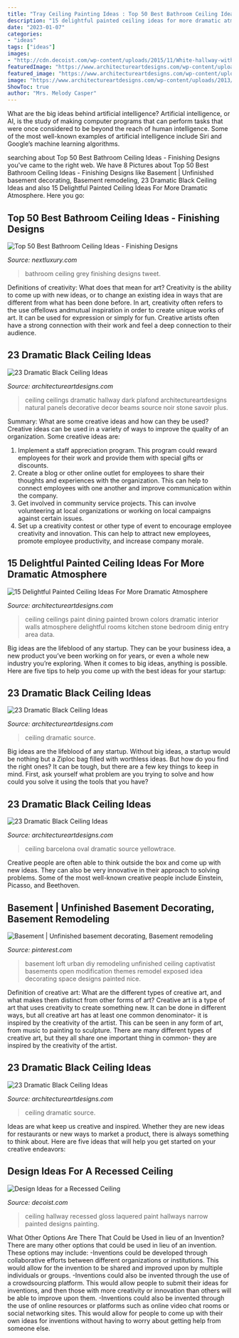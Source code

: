 ```yaml
---
title: "Tray Ceiling Painting Ideas : Top 50 Best Bathroom Ceiling Ideas"
description: "15 delightful painted ceiling ideas for more dramatic atmosphere"
date: "2023-01-07"
categories:
- "ideas"
tags: ["ideas"]
images:
- "http://cdn.decoist.com/wp-content/uploads/2015/11/White-hallway-with-a-recessed-ceiling.jpg"
featuredImage: "https://www.architectureartdesigns.com/wp-content/uploads/2013/11/260.jpg"
featured_image: "https://www.architectureartdesigns.com/wp-content/uploads/2013/11/260.jpg"
image: "https://www.architectureartdesigns.com/wp-content/uploads/2013/11/1017-630x472.jpg"
ShowToc: true
author: "Mrs. Melody Casper"
---
```



What are the big ideas behind artificial intelligence?
Artificial intelligence, or AI, is the study of making computer programs that can perform tasks that were once considered to be beyond the reach of human intelligence. Some of the most well-known examples of artificial intelligence include Siri and Google’s machine learning algorithms.

	

		
searching about Top 50 Best Bathroom Ceiling Ideas - Finishing Designs you've came to the right web. We have 8 Pictures about Top 50 Best Bathroom Ceiling Ideas - Finishing Designs like Basement | Unfinished basement decorating, Basement remodeling, 23 Dramatic Black Ceiling Ideas and also 15 Delightful Painted Ceiling Ideas For More Dramatic Atmosphere. Here you go:
		
    
## Top 50 Best Bathroom Ceiling Ideas - Finishing Designs

<img loading=lazy src="http://nextluxury.com/wp-content/uploads/grey-and-white-bathroom-ceiling-ideas.jpg" onerror="this.onerror=null;this.src='https://tse2.mm.bing.net/th?id=OIP.iWmP_xfeih0xpdGTB1ZsUAAAAA&amp;pid=15.1';" alt="Top 50 Best Bathroom Ceiling Ideas - Finishing Designs">

_Source: nextluxury.com_

>bathroom ceiling grey finishing designs tweet. 

	

Definitions of creativity: What does that mean for art?
Creativity is the ability to come up with new ideas, or to change an existing idea in ways that are different from what has been done before. In art, creativity often refers to the use offellows andmutual inspiration in order to create unique works of art. It can be used for expression or simply for fun. Creative artists often have a strong connection with their work and feel a deep connection to their audience.

    
## 23 Dramatic Black Ceiling Ideas

<img loading=lazy src="https://www.architectureartdesigns.com/wp-content/uploads/2013/11/260.jpg" onerror="this.onerror=null;this.src='https://tse2.mm.bing.net/th?id=OIP.TNMM8-nYIVrGsGMkxI1NGwAAAA&amp;pid=15.1';" alt="23 Dramatic Black Ceiling Ideas">

_Source: architectureartdesigns.com_

>ceiling ceilings dramatic hallway dark plafond architectureartdesigns natural panels decorative decor beams source noir stone savoir plus. 

	

Summary: What are some creative ideas and how can they be used?
Creative ideas can be used in a variety of ways to improve the quality of an organization. Some creative ideas are:
1. Implement a staff appreciation program. This program could reward employees for their work and provide them with special gifts or discounts.
2. Create a blog or other online outlet for employees to share their thoughts and experiences with the organization. This can help to connect employees with one another and improve communication within the company.
3. Get involved in community service projects. This can involve volunteering at local organizations or working on local campaigns against certain issues.
4. Set up a creativity contest or other type of event to encourage employee creativity and innovation. This can help to attract new employees, promote employee productivity, and increase company morale.

    
## 15 Delightful Painted Ceiling Ideas For More Dramatic Atmosphere

<img loading=lazy src="https://www.architectureartdesigns.com/wp-content/uploads/2015/02/1420.jpg" onerror="this.onerror=null;this.src='https://tse1.mm.bing.net/th?id=OIP.uK3H9LFICu7MUb3sqZrlsgHaE6&amp;pid=15.1';" alt="15 Delightful Painted Ceiling Ideas For More Dramatic Atmosphere">

_Source: architectureartdesigns.com_

>ceiling ceilings paint dining painted brown colors dramatic interior walls atmosphere delightful rooms kitchen stone bedroom dinig entry area data. 

	

Big ideas are the lifeblood of any startup. They can be your business idea, a new product you’ve been working on for years, or even a whole new industry you’re exploring. When it comes to big ideas, anything is possible. Here are five tips to help you come up with the best ideas for your startup: 

    
## 23 Dramatic Black Ceiling Ideas

<img loading=lazy src="https://www.architectureartdesigns.com/wp-content/uploads/2013/11/1617-630x472.jpg" onerror="this.onerror=null;this.src='https://tse2.mm.bing.net/th?id=OIP.ubrSN3hIQDQyrDjM7RazugHaFj&amp;pid=15.1';" alt="23 Dramatic Black Ceiling Ideas">

_Source: architectureartdesigns.com_

>ceiling dramatic source. 

	

Big ideas are the lifeblood of any startup. Without big ideas, a startup would be nothing but a Ziploc bag filled with worthless ideas. But how do you find the right ones? It can be tough, but there are a few key things to keep in mind. First, ask yourself what problem are you trying to solve and how could you solve it using the tools that you have?

    
## 23 Dramatic Black Ceiling Ideas

<img loading=lazy src="http://www.architectureartdesigns.com/wp-content/uploads/2013/11/2313.jpg" onerror="this.onerror=null;this.src='https://tse1.mm.bing.net/th?id=OIP.1U8Ln5-LKEc2lVMKArl0tgHaKV&amp;pid=15.1';" alt="23 Dramatic Black Ceiling Ideas">

_Source: architectureartdesigns.com_

>ceiling barcelona oval dramatic source yellowtrace. 

	

Creative people are often able to think outside the box and come up with new ideas. They can also be very innovative in their approach to solving problems. Some of the most well-known creative people include Einstein, Picasso, and Beethoven.

    
## Basement | Unfinished Basement Decorating, Basement Remodeling

<img loading=lazy src="https://i.pinimg.com/736x/09/46/89/0946893cad4f3bce6bcae11e37833e3c--basement-remodeling-remodeling-ideas.jpg" onerror="this.onerror=null;this.src='https://tse1.mm.bing.net/th?id=OIP.Gn6V0458Dx01JsyIxV-FwAHaH0&amp;pid=15.1';" alt="Basement | Unfinished basement decorating, Basement remodeling">

_Source: pinterest.com_

>basement loft urban diy remodeling unfinished ceiling captivatist basements open modification themes remodel exposed idea decorating space designs painted nice. 

	

Definition of creative art: What are the different types of creative art, and what makes them distinct from other forms of art?
Creative art is a type of art that uses creativity to create something new. It can be done in different ways, but all creative art has at least one common denominator- it is inspired by the creativity of the artist. This can be seen in any form of art, from music to painting to sculpture. There are many different types of creative art, but they all share one important thing in common- they are inspired by the creativity of the artist.

    
## 23 Dramatic Black Ceiling Ideas

<img loading=lazy src="https://www.architectureartdesigns.com/wp-content/uploads/2013/11/1017-630x472.jpg" onerror="this.onerror=null;this.src='https://tse4.mm.bing.net/th?id=OIP.Gjon7UHdTXPRpd7eauXdxgHaFj&amp;pid=15.1';" alt="23 Dramatic Black Ceiling Ideas">

_Source: architectureartdesigns.com_

>ceiling dramatic source. 

	

Ideas are what keep us creative and inspired. Whether they are new ideas for restaurants or new ways to market a product, there is always something to think about. Here are five ideas that will help you get started on your creative endeavors: 

    
## Design Ideas For A Recessed Ceiling

<img loading=lazy src="http://cdn.decoist.com/wp-content/uploads/2015/11/White-hallway-with-a-recessed-ceiling.jpg" onerror="this.onerror=null;this.src='https://tse3.mm.bing.net/th?id=OIP._GzxJBKnWR7762wvgVoZqwHaLI&amp;pid=15.1';" alt="Design Ideas for a Recessed Ceiling">

_Source: decoist.com_

>ceiling hallway recessed gloss laquered paint hallways narrow painted designs painting. 

	

What Other Options Are There That Could be Used in lieu of an Invention?
There are many other options that could be used in lieu of an invention. These options may include: 
-Inventions could be developed through collaborative efforts between different organizations or institutions. This would allow for the invention to be shared and improved upon by multiple individuals or groups. 
-Inventions could also be invented through the use of a crowdsourcing platform. This would allow people to submit their ideas for inventions, and then those with more creativity or innovation than others will be able to improve upon them. 
-Inventions could also be invented through the use of online resources or platforms such as online video chat rooms or social networking sites. This would allow for people to come up with their own ideas for inventions without having to worry about getting help from someone else.

